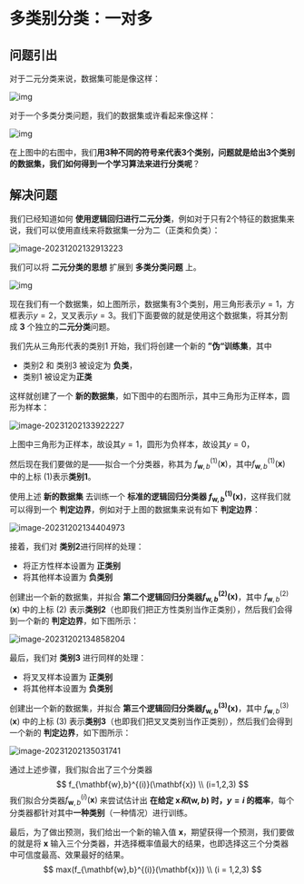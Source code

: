 # 多类别分类：一对多

## 问题引出

对于二元分类来说，数据集可能是像这样：

![img](http://www.ai-start.com/ml2014/images/68f56679a2113c7857ab9dd2afebcba8.png)

对于一个多类分类问题，我们的数据集或许看起来像这样：

![img](http://www.ai-start.com/ml2014/images/54d7903564b4416305b26f6ff2e13c04.png)

在上图中的右图中，我们**用3种不同的符号来代表3个类别，问题就是给出3个类别的数据集，我们如何得到一个学习算法来进行分类呢**？





## 解决问题

我们已经知道如何 **使用逻辑回归进行二元分类**，例如对于只有2个特征的数据集来说，我们可以使用直线来将数据集一分为二（正类和负类）：

![image-20231202132913223](C:\Users\chen\AppData\Roaming\Typora\typora-user-images\image-20231202132913223.png)

我们可以将 **二元分类的思想** 扩展到 **多类分类问题** 上。



![img](http://www.ai-start.com/ml2014/images/450a83c67732d254dbac2aeeb8ab910c.png)

现在我们有一个数据集，如上图所示，数据集有3个类别，用三角形表示$y=1$，方框表示$y=2$，叉叉表示$y=3$。我们下面要做的就是使用这个数据集，将其分割成 **$3$** 个独立的**二元分类**问题。



我们先从三角形代表的类别$1$ 开始，我们将创建一个新的 **”伪“训练集**，其中

- 类别$2$ 和 类别$3$ 被设定为 **负类**，
- 类别$1$ 被设定为**正类**

这样就创建了一个 **新的数据集**，如下图中的右图所示，其中三角形为正样本，圆形为样本：

![image-20231202133922227](C:\Users\chen\AppData\Roaming\Typora\typora-user-images\image-20231202133922227.png)

上图中三角形为正样本，故设其$y=1$，圆形为负样本，故设其$y=0$，

然后现在我们要做的是——拟合一个分类器，称其为 $f_{\mathbf{w},b}^{(1)}(\mathbf{x})$，其中$f_{\mathbf{w},b}^{(1)}(\mathbf{x})$ 中的上标 $(1)$表示**类别1**。

使用上述 **新的数据集** 去训练一个 **标准的逻辑回归分类器 $f_{\mathbf{w},b}^{(1)}(\mathbf{x})$**，这样我们就可以得到一个 **判定边界**，例如对于上图的数据集来说有如下 **判定边界**：

![image-20231202134404973](C:\Users\chen\AppData\Roaming\Typora\typora-user-images\image-20231202134404973.png)

接着，我们对 **类别2**进行同样的处理：

- 将正方性样本设置为 **正类别**
- 将其他样本设置为 **负类别**

创建出一个新的数据集，并拟合 **第二个逻辑回归分类器$f_{\mathbf{w},b}^{(2)}(\mathbf{x})$**，其中 $f_{\mathbf{w},b}^{(2)}(\mathbf{x})$ 中的上标 $(2)$ 表示**类别2**（也即我们把正方性类别当作正类别），然后我们会得到一个新的 **判定边界**，如下图所示：

![image-20231202134858204](C:\Users\chen\AppData\Roaming\Typora\typora-user-images\image-20231202134858204.png)

最后，我们对 **类别3** 进行同样的处理：

- 将叉叉样本设置为 **正类别**
- 将其他样本设置为 **负类别**

创建出一个新的数据集，并拟合 **第三个逻辑回归分类器$f_{\mathbf{w},b}^{(3)}(\mathbf{x})$**，其中 $f_{\mathbf{w},b}^{(3)}(\mathbf{x})$ 中的上标 $(3)$ 表示**类别3**（也即我们把叉叉类别当作正类别），然后我们会得到一个新的 **判定边界**，如下图所示：

![image-20231202135031741](C:\Users\chen\AppData\Roaming\Typora\typora-user-images\image-20231202135031741.png)



通过上述步骤，我们拟合出了三个分类器
$$
f_{\mathbf{w},b}^{(i)}(\mathbf{x})  \\
(i=1,2,3)
$$
我们拟合分类器$f_{\mathbf{w},b}^{(i)}(\mathbf{x})$ 来尝试估计出 **在给定 $\mathbf{x} 和 (\mathbf{w},b)$ 时，$y=i$ 的概率**，每个分类器都针对其中**一种类别**（一种情况）进行训练。



最后，为了做出预测，我们给出一个新的输入值 $\mathbf{x}$，期望获得一个预测，我们要做的就是将 $\mathbf{x}$ 输入三个分类器，并选择概率值最大的结果，也即选择这三个分类器中可信度最高、效果最好的结果。
$$
max(f_{\mathbf{w},b}^{(i)}(\mathbf{x})) \\
(i = 1,2,3)
$$
